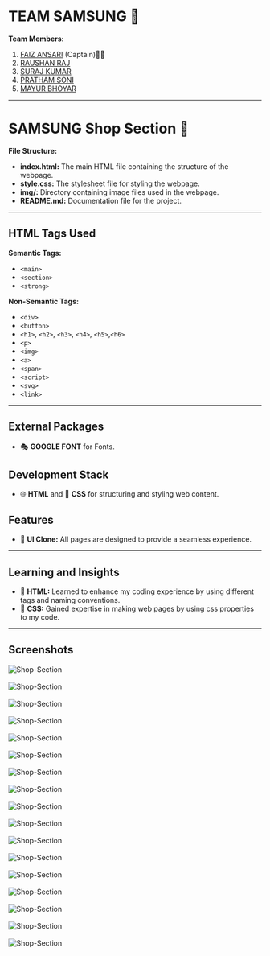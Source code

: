 # TEAM SAMSUNG 🚀

**Team Members:**

1. [FAIZ ANSARI](https://www.linkedin.com/in/mohammad-faiz-ansari-1b67a8170) (Captain)🏴‍☠️
2. [RAUSHAN RAJ](https://www.linkedin.com/in/raushanraj723/)
3. [SURAJ KUMAR](https://www.linkedin.com/in/suraj-kumar-5b34a61b3/)
4. [PRATHAM SONI](https://www.linkedin.com/in/pratham-soni-1a58a5210/)
5. [MAYUR BHOYAR](https://www.linkedin.com/in/mayur-bhoyar-b14b97222/)

---

# SAMSUNG Shop Section 🎥

**File Structure:**

- **index.html:** The main HTML file containing the structure of the webpage.
- **style.css:** The stylesheet file for styling the webpage.
- **img/:** Directory containing image files used in the webpage.
- **README.md:** Documentation file for the project.

---

## HTML Tags Used

**Semantic Tags:**

- `<main>`
- `<section>`
- `<strong>`

**Non-Semantic Tags:**

- `<div>`
- `<button>`
- `<h1>`, `<h2>`, `<h3>`, `<h4>`, `<h5>`,`<h6>`
- `<p>`
- `<img>`
- `<a>`
- `<span>`
- `<script>`
- `<svg>`
- `<link>`

---

## External Packages

- 🎭 **GOOGLE FONT** for Fonts.

## Development Stack

- 🌐 **HTML** and 🎨 **CSS** for structuring and styling web content.

## Features

- 📱 **UI Clone:** All pages are designed to provide a seamless experience.

---

## Learning and Insights

- 🚀 **HTML:** Learned to enhance my coding experience by using different tags and naming conventions.
- 🎨 **CSS:** Gained expertise in making web pages by using css properties to my code.

---

## Screenshots

![Shop-Section](./screenshots/Screenshot01.png)
<br>
<br>
![Shop-Section](./screenshots/Screenshot02.png)
<br>
<br>
![Shop-Section](./screenshots/Screenshot03.png)
<br>
<br>
![Shop-Section](./screenshots/Screenshot04.png)
<br>
<br>
![Shop-Section](./screenshots/Screenshot05.png)
<br>
<br>
![Shop-Section](./screenshots/Screenshot06.png)
<br>
<br>
![Shop-Section](./screenshots/Screenshot07.png)
<br>
<br>
![Shop-Section](./screenshots/Screenshot08.png)
<br>
<br>
![Shop-Section](./screenshots/Screenshot09.png)
<br>
<br>
![Shop-Section](./screenshots/Screenshot10.png)
<br>
<br>
![Shop-Section](./screenshots/Screenshot11.png)
<br>
<br>
![Shop-Section](./screenshots/Screenshot12.png)
<br>
<br>
![Shop-Section](./screenshots/Screenshot13.png)
<br>
<br>
![Shop-Section](./screenshots/Screenshot14.png)
<br>
<br>
![Shop-Section](./screenshots/Screenshot15.png)
<br>
<br>
![Shop-Section](./screenshots/Screenshot16.png)
<br>
<br>
![Shop-Section](./screenshots/Screenshot17.png)
<br>
